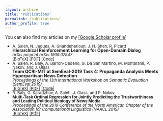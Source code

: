 ```yaml
---
layout: archive
title: "Publications"
permalink: /publications/
author_profile: true
---
```


<!--
<style>
@media screen and (min-width: 800px) {
  ul {margin-right: 425px;line-height: 1;}
}
</style>
-->

<style>
@media screen{
  ul {line-height: 1;}
}
</style>

You can also find my articles on my <a href="https://scholar.google.com/citations?user=XkEZl0gAAAAJ&hl=en">[Google Scholar profile]</a>

<ul>
<li ><font size="2.8"> A. Saleh, N. Jaques, A. Ghandeharioun, J. H. Shen, R. Picard</font>
  <br><font point-size="6"><b>Hierarchical Reinforcement Learning for Open-Domain Dialog</b></font><br>
<font size="2.8"><i>arXiv preprint arXiv:1909.07547</i>
  </font><br />
  <a href="https://abdulsaleh.github.io/_pages/bibtex/saleh2019hier.html"><font size="2.8">[BibTeX]</font></a>
  <a href="https://arxiv.org/pdf/1909.07547.pdf"><font size="2.8">[PDF]</font></a>
  <a href="https://github.com/natashamjaques/neural_chat/tree/master/HierarchicalRL"><font size="2.8">[Code]</font></a>
 
</li>
  
  
<li ><font size="2.8"> A. Saleh, R. Baly, A. Barron-Cedeno, G. Da San Martino, M. Mohtarami, P. Nakov, and J. Glass</font>
  <br><font point-size="6"><b>Team QCRI-MIT at SemEval-2019 Task 4: Propaganda Analysis Meets Hyperpartisan News Detection</b></font><br>
<font size="2.8"><i>Proceedings of the 13th International Workshop on Semantic Evaluation (SemEval 2019)</i>
  </font><br />
  <a href="https://abdulsaleh.github.io/_pages/bibtex/saleh2019team.html"><font size="2.8">[BibTeX]</font></a>
  <a href="https://arxiv.org/pdf/1904.03513.pdf"><font size="2.8">[PDF]</font></a>
  <a href="https://github.com/AbdulSaleh/QCRI-MIT-SemEval2019-Task4"><font size="2.8">[Code]</font></a>
 
</li>

<li ><font size="2.8"> R. Baly, G. Karadzhov, A. Saleh, J. Glass, and P. Nakov</font>
  <br><font size="2.8"><b>Multi-Task Ordinal Regression for Jointly Predicting the Trustworthiness and Leading Political Ideology of News Media</b></font><br>
<font size="2.8"><i>Proceedings of the 2019 Conference of the North American Chapter of the Association for Computational Linguistics (NAACL 2019)</i>
  </font><br />
  <a href="https://abdulsaleh.github.io/_pages/bibtex/baly2019multi.html"><font size="2.8">[BibTeX]</font></a>
  <a href="https://arxiv.org/pdf/1904.00542.pdf"><font size="2.8">[PDF]</font></a> 
</li>
</ul>

